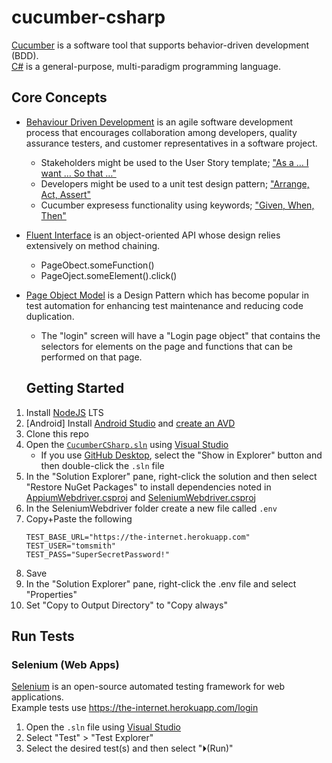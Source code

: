 # cucumber-csharp
[Cucumber](https://cucumber.io/) is a software tool that supports behavior-driven development (BDD). </br>
[C#](https://docs.microsoft.com/en-us/dotnet/csharp/) is a general-purpose, multi-paradigm programming language.

## Core Concepts
* [Behaviour Driven Development](https://en.wikipedia.org/wiki/Behavior-driven_development) is an agile software development process that encourages collaboration among developers, quality assurance testers, and customer representatives in a software project.
  * Stakeholders might be used to the User Story template; ["As a … I want … So that …"](https://martinfowler.com/bliki/UserStory.html)
  * Developers might be used to a unit test design pattern; ["Arrange, Act, Assert"](http://wiki.c2.com/?ArrangeActAssert)
  * Cucumber expresess functionality using keywords; ["Given, When, Then"](https://en.wikipedia.org/wiki/Given-When-Then)
* [Fluent Interface](https://en.wikipedia.org/wiki/Fluent_interface) is an object-oriented API whose design relies extensively on method chaining.
  * PageObect.someFunction()
  * PageOject.someElement().click()
* [Page Object Model](https://www.selenium.dev/documentation/en/guidelines_and_recommendations/page_object_models/) is a Design Pattern which has become popular in test automation for enhancing test maintenance and reducing code duplication. </br>
  * The "login" screen will have a "Login page object" that contains the selectors for elements on the page and functions that can be performed on that page.

  ## Getting Started
1. Install [NodeJS](https://nodejs.org/en/) LTS
1. [Android] Install [Android Studio](https://developer.android.com/studio) and [create an AVD](https://developer.android.com/studio/run/managing-avds)
1. Clone this repo
1. Open the [`CucumberCSharp.sln`](/CucumberCSharp.sln) using [Visual Studio](https://visualstudio.microsoft.com/)
   * If you use [GitHub Desktop](https://desktop.github.com/), select the "Show in Explorer" button and then double-click the `.sln` file
1. In the "Solution Explorer" pane, right-click the solution and then select "Restore NuGet Packages" to install dependencies noted in [AppiumWebdriver.csproj](/AppiumWebdriver/AppiumWebdriver.csproj) and [SeleniumWebdriver.csproj](/SeleniumWebdriver/SeleniumWebdriver.csproj)
1. In the SeleniumWebdriver folder create a new file called `.env`
1. Copy+Paste the following
   ```
   TEST_BASE_URL="https://the-internet.herokuapp.com"
   TEST_USER="tomsmith"
   TEST_PASS="SuperSecretPassword!"
   ```
1. Save
1. In the "Solution Explorer" pane, right-click the .env file and select "Properties"
1. Set "Copy to Output Directory" to "Copy always"

## Run Tests

### Selenium (Web Apps)
[Selenium](https://selenium.dev) is an open-source automated testing framework for web applications. </br>
Example tests use https://the-internet.herokuapp.com/login

   1. Open the `.sln` file using [Visual Studio](https://visualstudio.microsoft.com/)
   1. Select "Test" > "Test Explorer"
   1. Select the desired test(s) and then select "⏵(Run)"
